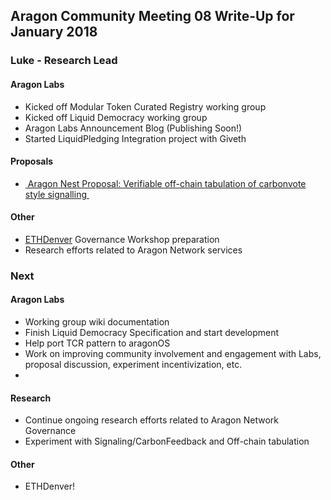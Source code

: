 ## Aragon Community Meeting 08 Write-Up for January 2018

### Luke - Research Lead

#### Aragon Labs
- Kicked off Modular Token Curated Registry working group
- Kicked off Liquid Democracy working group
- Aragon Labs Announcement Blog (Publishing Soon!)
- Started LiquidPledging Integration project with Giveth

#### Proposals
- [ Aragon Nest Proposal: Verifiable off-chain tabulation of carbonvote style signalling ](https://github.com/aragon/nest/issues/6 "Aragon Nest Proposal: Verifiable off-chain tabulation of carbonvote style signalling")

#### Other
- [ETHDenver](ethdenver.com) Governance Workshop preparation
- Research efforts related to Aragon Network services

### Next

#### Aragon Labs
- Working group wiki documentation
- Finish Liquid Democracy Specification and start development
- Help port TCR pattern to aragonOS
- Work on improving community involvement and engagement with Labs, proposal discussion, experiment incentivization, etc.
-
#### Research
- Continue ongoing research efforts related to Aragon Network Governance
- Experiment with Signaling/CarbonFeedback and Off-chain tabulation

#### Other
- ETHDenver!
